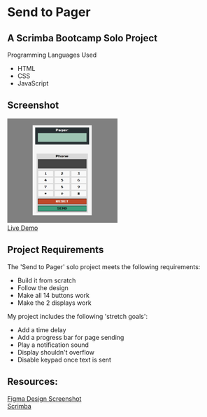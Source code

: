 # Send to Pager

## A Scrimba Bootcamp Solo Project
Programming Languages Used
<ul>
<li>HTML</li>
<li>CSS</li>
<li>JavaScript</li>
</ul>
 
## Screenshot
 <img src="project-screenshot.png" width=50% height=50%><br>
 [Live Demo](https://9tfdev-m3-solo-send-to-pager.netlify.app/)
 
## Project Requirements

The 'Send to Pager' solo project meets the following requirements:
<ul>
<li>Build it from scratch</li>
<li>Follow the design</li>
<li>Make all 14 buttons work</li>
<li>Make the 2 displays work</li>
</ul>

My project includes the following 'stretch goals':
<ul>
<li>Add a time delay</li>
<li>Add a progress bar for page sending</li>
<li>Play a notification sound</li>
<li>Display shouldn't overflow</li>
<li>Disable keypad once text is sent</li>
</ul>

 ## Resources:
 [Figma Design Screenshot](https://github.com/famanakis/Scrimba/blob/main/m03-solo-send-to-pager/figma-design.png)<br>
 [Scrimba](https://scrimba.com/)


